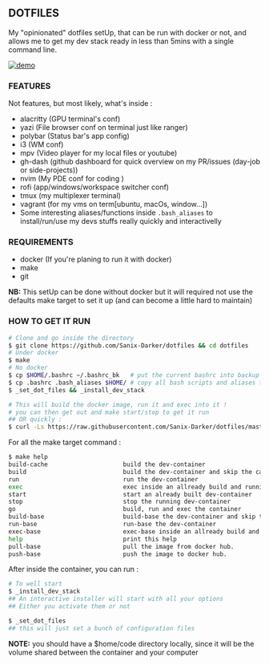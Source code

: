## DOTFILES

My "opinionated" dotfiles setUp, that can be run with docker or not,
and allows me to get my dev stack ready in less than 5mins with a single command line.

[![demo](https://i.ibb.co/6wJMd2s/stack2.gif)](https://ibb.co/bmR0fxd)

### FEATURES

Not features, but most likely, what's inside :

- alacritty (GPU terminal's conf)
- yazi (File browser conf on terminal just like ranger)
- polybar (Status bar's app config)
- i3 (WM conf)
- mpv (Video player for my local files or youtube)
- gh-dash (github dashboard for quick overview on my PR/issues (day-job or side-projects))
- nvim (My PDE conf for coding )
- rofi (app/windows/workspace switcher conf)
- tmux (my multiplexer terminal)
- vagrant (for my vms on term[ubuntu, macOs, window...])
- Some interesting aliases/functions inside `.bash_aliases` to install/run/use
    my devs stuffs really quickly and interactivelly

### REQUIREMENTS

- docker (If you're planing to run it with docker)
- make
- git

**NB:** This setUp can be done without docker but it will required not use the defaults
    make target to set it up (and can become a little hard to maintain)

### HOW TO GET IT RUN

```bash
# Clone and go inside the directory
$ git clone https://github.com/Sanix-Darker/dotfiles && cd dotfiles
# Under docker
$ make
# No docker
$ cp $HOME/.bashrc ~/.bashrc_bk   # put the current bashrc into backup
$ cp .bashrc .bash_aliases $HOME/ # copy all bash scripts and aliases to $HOME
$ _set_dot_files && _install_dev_stack

# This will build the docker image, run it and exec into it !
# you can then get out and make start/stop to get it run
## OR quickly :
$ curl -Ls https://raw.githubusercontent.com/Sanix-Darker/dotfiles/master/quick.sh | bash
```

For all the make target command :

```bash
$ make help
build-cache                     build the dev-container
build                           build the dev-container and skip the cache
run                             run the dev-container
exec                            exec inside an allready build and running dev-container
start                           start an already built dev-container
stop                            stop the running dev-container
go                              build, run and exec the container
build-base                      build-base the dev-container and skip the cache
run-base                        run-base the dev-container
exec-base                       exec-base inside an allready build and running dev-container
help                            print this help
pull-base                       pull the image from docker hub.
push-base                       push the image to docker hub.
```

After inside the container, you can run :

```bash
# To well start
$ _install_dev_stack
## An interactive installer will start with all your options
## Either you activate them or not

$ _set_dot_files
## this will just set a bunch of configuration files
```

**NOTE:** you should have a $home/code directory locally, since it will be the volume shared
    between the container and your computer
